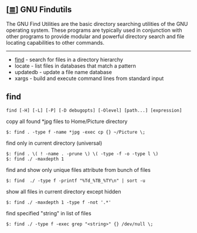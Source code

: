 <!--
File          : gnu-findutils.md

Created       : Tue 17 Nov 2015 22:54:30
Last Modified : Sat 21 Nov 2015 23:13:56
Maintainer    : sharlatan
-->

[[≣](../README.md#Index "Index")]
GNU Findutils [](https://www.gnu.org/software/findutils/)
--------------------------------------------------------

The GNU Find Utilities are the basic directory searching utilities of the GNU
operating system. These programs are typically used in conjunction with other
programs to provide modular and powerful directory search and file locating
capabilities to other commands. 

***


*   [find](gnu-findutils.md#find) - search for files in a directory hierarchy
*   locate - list files in databases that match a pattern
*   updatedb - update a file name database
*   xargs - build and execute command lines from standard input 

## find ##

    find [-H] [-L] [-P] [-D debugopts] [-Olevel] [path...] [expression]


copy all found *jpg files to Home/Picture directory
    
    $: find . -type f -name *jpg -exec cp {} ~/Picture \;   

find only in current directory (universal) 
    
    $: find . \( ! -name . -prune \) \( -type -f -o -type l \) 
    $: find ./ -maxdepth 1

find and show only unique files attribute from bunch of files 
    
    $: find  ./ -type f -printf "%Td_%TB_%TY\n" | sort -u 

show all files in current directory except hidden
    
    $: find ./ -maxdepth 1 -type f -not '.*' 

find specified "string" in list of files 
    
    $: find ./ -type f -exec grep "<string>" {} /dev/null \;
